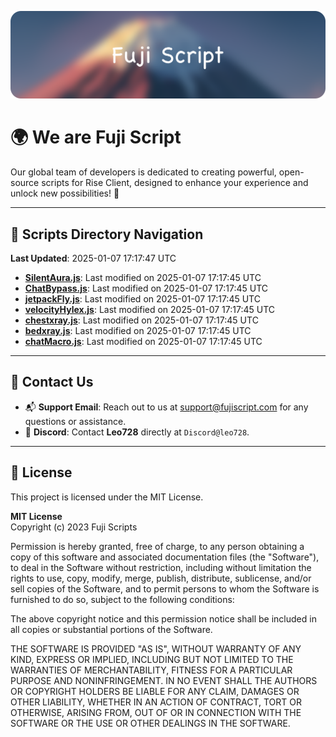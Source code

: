 ![Banner](.github/b.webp)

# 🌍 **We are Fuji Script**

Our global team of developers is dedicated to creating powerful, open-source scripts for Rise Client, designed to enhance your experience and unlock new possibilities! 🌟

---
<!-- SCRIPTS_NAVIGATION_START -->
## 📂 **Scripts Directory Navigation**

**Last Updated**: 2025-01-07 17:17:47 UTC

- **[SilentAura.js](scripts/SilentAura.js)**: Last modified on 2025-01-07 17:17:45 UTC
- **[ChatBypass.js](scripts/ChatBypass.js)**: Last modified on 2025-01-07 17:17:45 UTC
- **[jetpackFly.js](scripts/jetpackFly.js)**: Last modified on 2025-01-07 17:17:45 UTC
- **[velocityHylex.js](scripts/velocityHylex.js)**: Last modified on 2025-01-07 17:17:45 UTC
- **[chestxray.js](scripts/chestxray.js)**: Last modified on 2025-01-07 17:17:45 UTC
- **[bedxray.js](scripts/bedxray.js)**: Last modified on 2025-01-07 17:17:45 UTC
- **[chatMacro.js](scripts/chatMacro.js)**: Last modified on 2025-01-07 17:17:45 UTC

<!-- SCRIPTS_NAVIGATION_END -->

---

## 💬 **Contact Us**  
- 📬 **Support Email**: Reach out to us at [support@fujiscript.com](mailto:support@fujiscript.com) for any questions or assistance.  
- 💬 **Discord**: Contact **Leo728** directly at `Discord@leo728`.

---

## 📜 **License**

This project is licensed under the MIT License.  

**MIT License**  
Copyright (c) 2023 Fuji Scripts  

Permission is hereby granted, free of charge, to any person obtaining a copy of this software and associated documentation files (the "Software"), to deal in the Software without restriction, including without limitation the rights to use, copy, modify, merge, publish, distribute, sublicense, and/or sell copies of the Software, and to permit persons to whom the Software is furnished to do so, subject to the following conditions:  

The above copyright notice and this permission notice shall be included in all copies or substantial portions of the Software.  

THE SOFTWARE IS PROVIDED "AS IS", WITHOUT WARRANTY OF ANY KIND, EXPRESS OR IMPLIED, INCLUDING BUT NOT LIMITED TO THE WARRANTIES OF MERCHANTABILITY, FITNESS FOR A PARTICULAR PURPOSE AND NONINFRINGEMENT. IN NO EVENT SHALL THE AUTHORS OR COPYRIGHT HOLDERS BE LIABLE FOR ANY CLAIM, DAMAGES OR OTHER LIABILITY, WHETHER IN AN ACTION OF CONTRACT, TORT OR OTHERWISE, ARISING FROM, OUT OF OR IN CONNECTION WITH THE SOFTWARE OR THE USE OR OTHER DEALINGS IN THE SOFTWARE.  
